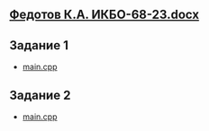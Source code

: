 ## [Федотов К.А. ИКБО-68-23.docx](https://github.com/Derev005/siaod/blob/main/prac_1/%D0%A4%D0%B5%D0%B4%D0%BE%D1%82%D0%BE%D0%B2%20%D0%9A.%D0%90.%20%D0%98%D0%9A%D0%91%D0%9E-68-23.docx)
## Задание 1
 - [main.cpp](https://github.com/Derev005/siaod/blob/main/prac_1/task%201/main.cpp)
## Задание 2
 - [main.cpp](https://github.com/Derev005/siaod/blob/main/prac_1/task%202/main.cpp)
